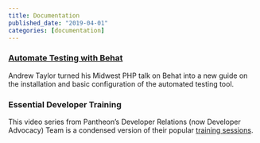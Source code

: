 ```yaml
---
title: Documentation
published_date: "2019-04-01"
categories: [documentation]
---
```

### [Automate Testing with Behat](/guides/behat)
Andrew Taylor turned his Midwest PHP talk on Behat into a new guide on the installation and basic configuration of the automated testing tool.

### Essential Developer Training
This video series from Pantheon’s Developer Relations (now Developer Advocacy) Team is a condensed version of their popular [training sessions](https://pantheon.io/essential-developer-training).
